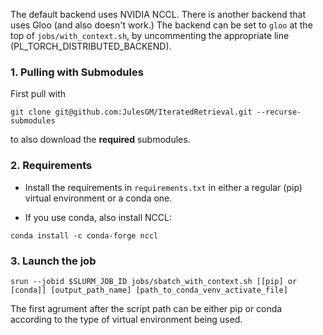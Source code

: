 The default backend uses NVIDIA NCCL. 
There is another backend that uses Gloo (and also doesn't work.)
The backend can be set to `gloo` at the top of `jobs/with_context.sh`,
by uncommenting the appropriate line (PL_TORCH_DISTRIBUTED_BACKEND).

### 1. Pulling with Submodules

First pull with 

```
git clone git@github.com:JulesGM/IteratedRetrieval.git --recurse-submodules
```

to also download the **required** submodules.

### 2. Requirements

 - Install the requirements in `requirements.txt` in either a regular (pip) virtual environment or a conda one.

 - If you use conda, also install NCCL:
```
conda install -c conda-forge nccl
```

### 3. Launch the job

```
srun --jobid $SLURM_JOB_ID jobs/sbatch_with_context.sh [[pip] or [conda]] [output_path_name] [path_to_conda_venv_activate_file]
```

The first agrument after the script path can be either pip or conda according to the type of virtual environment being used.

